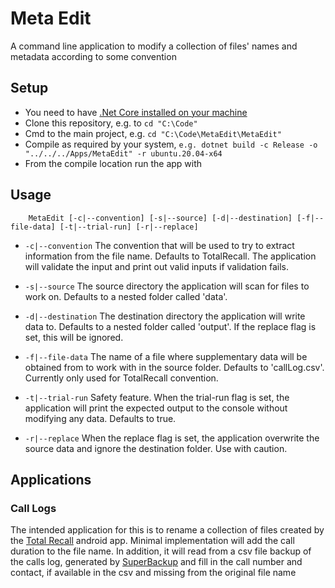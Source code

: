 # Meta Edit
A command line application to modify a collection of files' names and metadata according to some convention

## Setup

  * You need to have [.Net Core installed on your machine](https://docs.microsoft.com/en-us/dotnet/core/install/)
  * Clone this repository, e.g. to `cd "C:\Code"`
  * Cmd to the main project, e.g. `cd "C:\Code\MetaEdit\MetaEdit"`
  * Compile as required by your system, `e.g. dotnet build -c Release -o "../../../Apps/MetaEdit" -r ubuntu.20.04-x64`
  * From the compile location run the app with 

## Usage

```
    MetaEdit [-c|--convention] [-s|--source] [-d|--destination] [-f|--file-data] [-t|--trial-run] [-r|--replace]
```

  * `-c|--convention` 
  The convention that will be used to try to extract information from the file name. Defaults to TotalRecall. The application will validate the input and print out valid inputs if validation fails.

  * `-s|--source` 
  The source directory the application will scan for files to work on. Defaults to a nested folder called 'data'.

  * `-d|--destination` 
  The destination directory the application will write data to. Defaults to a nested folder called 'output'. If the replace flag is set, this will be ignored.

  * `-f|--file-data` 
  The name of a file where supplementary data will be obtained from to work with in the source folder. Defaults to 'callLog.csv'. Currently only used for TotalRecall convention.

  * `-t|--trial-run` 
  Safety feature. When the trial-run flag is set, the application will print the expected output to the console without modifying any data. Defaults to true.

  * `-r|--replace` 
  When the replace flag is set, the application overwrite the source data and ignore the destination folder. Use with caution.


## Applications

### Call Logs
The intended application for this is to rename a collection of files created by the [Total Recall](https://play.google.com/store/apps/details?id=com.killermobile.totalrecall&hl=en_GB&gl=US) android app. Minimal implementation will add the call duration to the file name. In addition, it will read from a csv file backup of the calls log, generated by [SuperBackup](https://play.google.com/store/apps/details?id=com.greenchills.superbackup&hl=en_GB&gl=US) and fill in the call number and contact, if available in the csv and missing from the original file name
